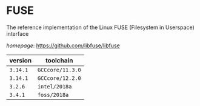 # FUSE

The reference implementation of the Linux FUSE (Filesystem in Userspace) interface

*homepage*: <https://github.com/libfuse/libfuse>

version | toolchain
--------|----------
``3.14.1`` | ``GCCcore/11.3.0``
``3.14.1`` | ``GCCcore/12.2.0``
``3.2.6`` | ``intel/2018a``
``3.4.1`` | ``foss/2018a``
